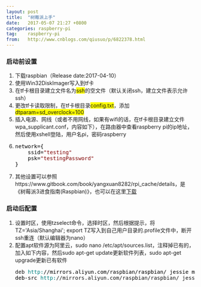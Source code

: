 ```yaml
---
layout: post
title:  "树莓派上手"
date:   2017-05-07 21:27 +0800
categories: raspberry-pi
tag:    raspberry-pi
from:   http://www.cnblogs.com/qiusuo/p/6822378.html
---
```

<h3>启动前设置</h3>
<ol>
<li>下载raspbian（Release date:2017-04-10）</li>
<li>使用Win32DiskImager写入到tf卡</li>
<li>在tf卡根目录建立文件名为<span style="background-color: #ffff00;">ssh</span>的空文件（默认关闭ssh，建立文件表示允许ssh）</li>
<li>更改tf卡读取限制，在tf卡根目录<span style="background-color: #ffff00;">config.txt</span>，添加<span style="background-color: #ffff00;">dtparam=sd_overclock=100</span></li>
<li>插入电源、网线（或者不用网线，如果有wifi的话，在tf卡根目录建立文件wpa_supplicant.conf，内容如下），在路由器中查看raspberry pi的ip地址，然后使用xshell登陆，用户名pi，密码raspberry</li>
<li>
<div class="cnblogs_code">
<pre><span style="color: #000000;">network={
    ssid=</span><span style="color: #800000;">"</span><span style="color: #800000;">testing</span><span style="color: #800000;">"</span><span style="color: #000000;">
    psk=</span><span style="color: #800000;">"</span><span style="color: #800000;">testingPassword</span><span style="color: #800000;">"</span><span style="color: #000000;">
}</span></pre>
</div>
</li>
<li>其他设置可以参照https://www.gitbook.com/book/yangxuan8282/rpi_cache/details，是《树莓派3进食指南(Raspbian)》，也可以在这里<a href="http://files.cnblogs.com/files/qiusuo/%E6%A0%91%E8%8E%93%E6%B4%BE3%E8%BF%9B%E9%A3%9F%E6%8C%87%E5%8D%97%28Raspbian%29-20170507.pdf" target="_blank">下载</a></li>
</ol>
<h3>启动后配置</h3>
<ol>
<li>设置时区，使用tzselect命令，选择时区，然后根据提示，将TZ='Asia/Shanghai'; export TZ写入到自己用户目录的.profile文件中，断开ssh重连（默认编辑器为nano）</li>
<li>配置apt软件源为阿里云，sudo nano&nbsp;/etc/apt/sources.list，注释掉已有的，加入如下内容，然后sudo apt-get update更新软件列表，sudo apt-get upgrade更新已有软件
<div class="cnblogs_code">
<pre>deb <span style="color: #008080;">http:</span><span style="color: #000000;">//mirrors.aliyun.com/raspbian/raspbian/ jessie main non-free contrib
deb-src </span><span style="color: #008080;">http:</span>//mirrors.aliyun.com/raspbian/raspbian/ jessie main non-free contrib</pre>
</div>
<p>&nbsp;</p>
</li>
</ol>

